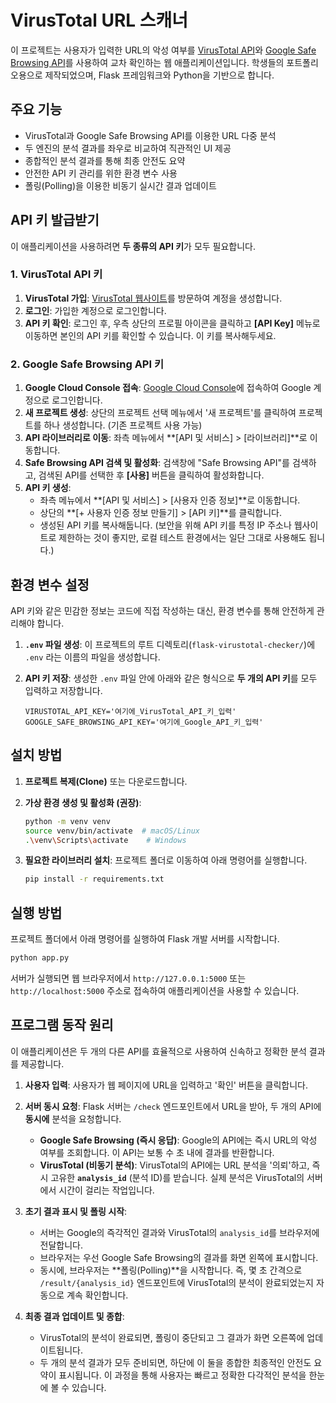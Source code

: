# VirusTotal URL 스캐너

이 프로젝트는 사용자가 입력한 URL의 악성 여부를 [VirusTotal API](https://www.virustotal.com/)와 [Google Safe Browsing API](https://developers.google.com/safe-browsing)를 사용하여 교차 확인하는 웹 애플리케이션입니다.
학생들의 포트폴리오용으로 제작되었으며, Flask 프레임워크와 Python을 기반으로 합니다.

## 주요 기능

-   VirusTotal과 Google Safe Browsing API를 이용한 URL 다중 분석
-   두 엔진의 분석 결과를 좌우로 비교하여 직관적인 UI 제공
-   종합적인 분석 결과를 통해 최종 안전도 요약
-   안전한 API 키 관리를 위한 환경 변수 사용
-   폴링(Polling)을 이용한 비동기 실시간 결과 업데이트

## API 키 발급받기

이 애플리케이션을 사용하려면 **두 종류의 API 키**가 모두 필요합니다.

### 1. VirusTotal API 키

1.  **VirusTotal 가입**: [VirusTotal 웹사이트](https://www.virustotal.com/gui/join-us)를 방문하여 계정을 생성합니다.
2.  **로그인**: 가입한 계정으로 로그인합니다.
3.  **API 키 확인**: 로그인 후, 우측 상단의 프로필 아이콘을 클릭하고 **[API Key]** 메뉴로 이동하면 본인의 API 키를 확인할 수 있습니다. 이 키를 복사해두세요.

### 2. Google Safe Browsing API 키

1.  **Google Cloud Console 접속**: [Google Cloud Console](https://console.cloud.google.com/)에 접속하여 Google 계정으로 로그인합니다.
2.  **새 프로젝트 생성**: 상단의 프로젝트 선택 메뉴에서 '새 프로젝트'를 클릭하여 프로젝트를 하나 생성합니다. (기존 프로젝트 사용 가능)
3.  **API 라이브러리로 이동**: 좌측 메뉴에서 **[API 및 서비스] > [라이브러리]**로 이동합니다.
4.  **Safe Browsing API 검색 및 활성화**: 검색창에 "Safe Browsing API"를 검색하고, 검색된 API를 선택한 후 **[사용]** 버튼을 클릭하여 활성화합니다.
5.  **API 키 생성**: 
    - 좌측 메뉴에서 **[API 및 서비스] > [사용자 인증 정보]**로 이동합니다.
    - 상단의 **[+ 사용자 인증 정보 만들기] > [API 키]**를 클릭합니다.
    - 생성된 API 키를 복사해둡니다. (보안을 위해 API 키를 특정 IP 주소나 웹사이트로 제한하는 것이 좋지만, 로컬 테스트 환경에서는 일단 그대로 사용해도 됩니다.)

## 환경 변수 설정

API 키와 같은 민감한 정보는 코드에 직접 작성하는 대신, 환경 변수를 통해 안전하게 관리해야 합니다.

1.  **`.env` 파일 생성**: 이 프로젝트의 루트 디렉토리(`flask-virustotal-checker/`)에 `.env` 라는 이름의 파일을 생성합니다.

2.  **API 키 저장**: 생성한 `.env` 파일 안에 아래와 같은 형식으로 **두 개의 API 키**를 모두 입력하고 저장합니다.

    ```
    VIRUSTOTAL_API_KEY='여기에_VirusTotal_API_키_입력'
    GOOGLE_SAFE_BROWSING_API_KEY='여기에_Google_API_키_입력'
    ```

## 설치 방법

1.  **프로젝트 복제(Clone)** 또는 다운로드합니다.

2.  **가상 환경 생성 및 활성화 (권장)**:

    ```bash
    python -m venv venv
    source venv/bin/activate  # macOS/Linux
    .\venv\Scripts\activate    # Windows
    ```

3.  **필요한 라이브러리 설치**:
    프로젝트 폴더로 이동하여 아래 명령어를 실행합니다.

    ```bash
    pip install -r requirements.txt
    ```

## 실행 방법

프로젝트 폴더에서 아래 명령어를 실행하여 Flask 개발 서버를 시작합니다.

```bash
python app.py
```

서버가 실행되면 웹 브라우저에서 `http://127.0.0.1:5000` 또는 `http://localhost:5000` 주소로 접속하여 애플리케이션을 사용할 수 있습니다.

## 프로그램 동작 원리

이 애플리케이션은 두 개의 다른 API를 효율적으로 사용하여 신속하고 정확한 분석 결과를 제공합니다.

1.  **사용자 입력**: 사용자가 웹 페이지에 URL을 입력하고 '확인' 버튼을 클릭합니다.

2.  **서버 동시 요청**: Flask 서버는 `/check` 엔드포인트에서 URL을 받아, 두 개의 API에 **동시에** 분석을 요청합니다.
    *   **Google Safe Browsing (즉시 응답)**: Google의 API에는 즉시 URL의 악성 여부를 조회합니다. 이 API는 보통 수 초 내에 결과를 반환합니다.
    *   **VirusTotal (비동기 분석)**: VirusTotal의 API에는 URL 분석을 '의뢰'하고, 즉시 고유한 **`analysis_id`** (분석 ID)를 받습니다. 실제 분석은 VirusTotal의 서버에서 시간이 걸리는 작업입니다.

3.  **초기 결과 표시 및 폴링 시작**:
    *   서버는 Google의 즉각적인 결과와 VirusTotal의 `analysis_id`를 브라우저에 전달합니다.
    *   브라우저는 우선 Google Safe Browsing의 결과를 화면 왼쪽에 표시합니다.
    *   동시에, 브라우저는 **폴링(Polling)**을 시작합니다. 즉, 몇 초 간격으로 `/result/{analysis_id}` 엔드포인트에 VirusTotal의 분석이 완료되었는지 자동으로 계속 확인합니다.

4.  **최종 결과 업데이트 및 종합**:
    *   VirusTotal의 분석이 완료되면, 폴링이 중단되고 그 결과가 화면 오른쪽에 업데이트됩니다.
    *   두 개의 분석 결과가 모두 준비되면, 하단에 이 둘을 종합한 최종적인 안전도 요약이 표시됩니다. 이 과정을 통해 사용자는 빠르고 정확한 다각적인 분석을 한눈에 볼 수 있습니다.
